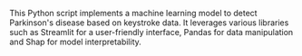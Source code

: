 
This Python script implements a machine learning model to detect Parkinson's disease based on keystroke data. It leverages various libraries such as Streamlit for a user-friendly interface, Pandas for data manipulation and Shap for model interpretability.
